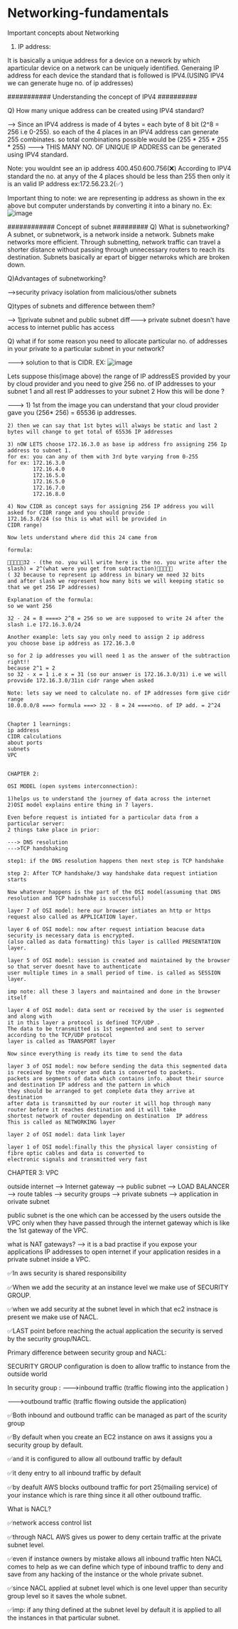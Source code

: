 # Networking-fundamentals
Important concepts about Networking

1) IP address:
   
It is basically a unique address for a device on a nework by which aparticular device on a network can be uniquely identified.
Generaing IP address for each device the standard that is followed is IPV4.(USING IPV4 we can generate huge no. of ip addresses)

########### Understanding the concept of IPV4 ##########

Q) How many unique address can be created using IPV4 standard?

--> Since an IPV4 address is made of 4 bytes = each byte of 8 bit (2^8 = 256 i.e 0-255). 
so each of the 4 places in an IPV4 address can generate 255 combinates. so total combinations possible would be
(255 * 255 * 255 * 255) ---> THIS MANY NO. OF UNIQUE IP ADDRESS can be generated using IPV4 standard.

Note: you wouldnt see an ip address 400.450.600.756(❌)
According to IPV4 standard the no. at anyy of the 4 places should be less than 255 then only it is an valid IP address ex:172.56.23.2(✅)

Important thing to note: we are representing ip address as shown in the ex above but computer understands by converting it into a binary no.
Ex: ![image](https://github.com/userasher/Networking-fundamentals/assets/109350583/1f5bc44b-ba24-4814-9177-e5eb27727184)


############ Concept of subnet #########
Q) What is subnetworking?
A subnet, or subnetwork, is a network inside a network. Subnets make networks more efficient. Through subnetting, 
network traffic can travel a shorter distance without passing through unnecessary routers to reach its destination. 
Subnets basically ar epart of bigger netwroks which are broken down.

Q)Advantages of subnetworking?

-->security
privacy
isolation from malicious/other subnets


Q)types of subnets and difference between them?

--> 1)private subnet and public subnet
diff---> private subnet doesn't have access to internet
        public has access


Q) what if for some reason you need to allocate particular no. of addresses in your private to a particular subnet in your network?

---> solution to that is CIDR.
EX: 
![image](https://github.com/userasher/Networking-fundamentals/assets/109350583/18ad86b0-f382-4e5d-9cac-cbe6f2ec00a6)


Lets suppose this(image above) the range of IP addressES provided by your by cloud provider and 
you need to give 256 no. of IP addresses to your subnet 1 and all rest IP addresses 
to your subnet 2
How this will be done ?

---> 1) 1st from the image you can understand that your cloud provider gave you (256* 256) = 65536 ip addresses.

    2) then we can say that 1st bytes will always be static and last 2 bytes will change to get total of 65536 IP addresses

    3) nOW LETS choose 172.16.3.0 as base ip address fro assigning 256 Ip address to subnet 1. 
    for ex: you can any of them with 3rd byte varying from 0-255
    for ex: 172.16.3.0
            172.16.4.0
            172.16.5.0
            172.16.5.0
            172.16.7.0
            172.16.8.0

    4) Now CIDR as concept says for assigning 256 IP address you will 
    asked for CIDR range and you should provide : 
    172.16.3.0/24 (so this is what will be provided in 
    CIDR range) 

    Now lets understand where did this 24 came from

    formula: 
    
    🤌🤌🤌🤌🤌32 - (the no. you will write here is the no. you write after the slash) = 2^(what were you get from subtraction)🤌🤌🤌🤌🤌 
    ( 32 because to represent ip address in binary we need 32 bits 
    and after slash we represent how many bits we will keeping static so that we get 256 IP addresses)

    Explanation of the formula:  
    so we want 256 

    32 - 24 = 8 ====> 2^8 = 256 so we are supposed to write 24 after the slash i.e 172.16.3.0/24

    Another example: lets say you only need to assign 2 ip address
    you choose base ip address as 172.16.3.0

    so for 2 ip addresses you will need 1 as the answer of the subtraction right!!
    because 2^1 = 2
    so 32 - x = 1 i.e x = 31 (so our answer is 172.16.3.0/31) i.e we will provvide 172.16.3.0/31in cidr range when asked 

    Note: lets say we need to calculate no. of IP addresses form give cidr range
    10.0.0.0/8 ===> formula ===> 32 - 8 = 24 ====>no. of IP add. = 2^24


    Chapter 1 learnings: 
    ip address
    CIDR calculations
    about ports
    subnets
    VPC


    CHAPTER 2: 

    OSI MODEL (open systems interconnection): 
    
    1)helps us to understand the journey of data across the internet
    2)OSI model explains entire thing in 7 layers.

    Even before request is intiated for a particular data from a particular server:
    2 things take place in prior:
    
    ---> DNS resolution
    --->TCP handshaking

    step1: if the DNS resolution happens then next step is TCP handshake

    step 2: After TCP handshake/3 way handshake data request intiation starts

    Now whatever happens is the part of the OSI model(assuming that DNS resolution and TCP hadnshake is successful)

    layer 7 of OSI model: here our browser intiates an http or https request also called as APPLICATION layer.
    
    layer 6 of OSI model: now after request intiation beacuse data security is necessary data is encrypted.
    (also called as data formatting) this layer is callled PRESENTATION layer.

    layer 5 of OSI model: session is created and maintained by the browser so that server doesnt have to authenticate 
    user multiple times in a small period of time. is called as SESSION layer.

    imp note: all these 3 layers and maintained and done in the browser itself 

    layer 4 of OSI model: data sent or received by the user is segmented and along with 
    it in this layer a protocol is defined TCP/UDP .
    The data to be transmitted is 1st segmented and sent to server according to the TCP/UDP protocol
    layer is called as TRANSPORT layer

    Now since everything is ready its time to send the data

    layer 3 of OSI model: now before sending the data this segmented data is received by the router and data is converted to packets.
    packets are segments of data which contains info. about their source and destination IP address and the pattern in which 
    they should be arranged to get complete data they arrive at destination
    after data is transmitted by our router it will hop through many router before it reaches destination and it will take
    shortest network of router depending on destination  IP address
    This is called as NETWORKING layer

    layer 2 of OSI model: data link layer

    layer 1 of OSI model:finally this the physical layer consisting of fibre optic cables and data is converted to 
    electronic signals and transmitted very fast

   CHAPTER 3: VPC

   outside internet --> Internet gateway --> public subnet --> LOAD BALANCER --> route tables --> security groups --> private subnets --> application in orivate subnet 


   public subnet is the one which can be accessed by the users outside the VPC only when they have passed through the internet
   gateway which is like the 1st gateway of the VPC.


   what is NAT gateways?
   --> it is a bad practise if you expose your applications IP addresses to open internet if your application resides in a private subnet inside a VPC.

   ✅In aws security is shared responsibility
   
   ✅When we add the security at an instance level we make use of SECURITY GROUP.
   
   ✅when we add security at the subnet level in which that ec2 instnace is present we make use of NACL.
   
   ✅LAST point before reaching the actual application the security is served by the security group/NACL.


   Primary difference between security group and NACL:

   SECURITY GROUP configuration is doen to allow traffic to instance from the 
   outside world 
   
   In security group :
   --->inbound traffic (traffic flowing into the application )
   
   --->outbound traffic (traffic flowing outside the application)

   ✅Both inbound and outbound traffic can be managed as part of the scurity group
   
   ✅By default when you create an EC2 instance on aws it assigns you a security group by default.
   
   ✅and it is configured to allow all outbound traffic by default
   
   ✅it deny entry to all inbound traffic by default
   
   ✅by deafult AWS blocks outbound traffic for port 25(mailing service) of your instance which is rare thing since it all other outbound traffic.


   What is NACL?
   
   ✅network access control list
   
   ✅through NACL AWS gives us power to deny certain traffic at the private subnet level.

   ✅even if instance owners by mistake allows all inbound traffic hten NACL comes to help as we can define which 
   type of inbound traffic to deny and save from any hacking of the instance or the whole private subnet.

   ✅since NACL applied at subnet level which is one level upper than security group level so 
   it saves the whole subnet.

   ✅imp:  if any thing defined at the subnet level by default it is applied to all the instances in that 
   particular subnet.

   

   

   

   


    
    
    
    

    
    

    
    










   
